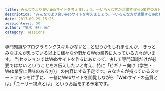 ```yaml
---
title: みんなでより良いWebサイトを考えましょう。～いろんな方が活躍するWeb業界のお仕事もご紹介～
description: "みんなでより良いWebサイトを考えましょう。～いろんな方が活躍するWeb業界のお仕事もご紹介～"
date: 2017-09-29 15:25
sessionlevel: 50
author: "鈴木 正行 氏"
category: sessions
---
```

専門知識やプログラミングスキルがないと…と思うかもしれませんが、 きっとみなさんが思っている以上に様々な分野からWeb業界に入っている方々がいます。 当セッションではWebサイトを作るにあたって、決して専門知識だけが必要ではない ということをお伝えしたいと考え、特に「ビギナー向け（学生・Web業界に興味のある方）」 の内容にする予定です。みなさんが持っているスマートフォンを片手に、 一緒にWebサイトを閲覧しながら「Webサイトの品質とは」「ユーザー視点とは」 というお話をする予定です。
